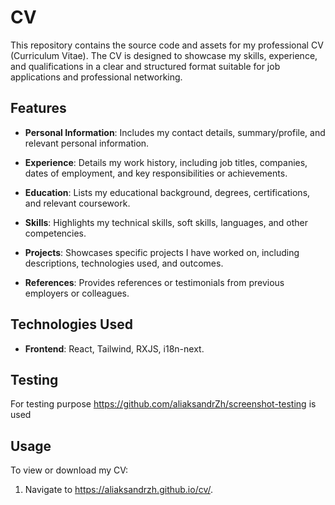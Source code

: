 # CV


This repository contains the source code and assets for my professional CV (Curriculum Vitae). The CV is designed to showcase my skills, experience, and qualifications in a clear and structured format suitable for job applications and professional networking.

## Features

- **Personal Information**: Includes my contact details, summary/profile, and relevant personal information.
  
- **Experience**: Details my work history, including job titles, companies, dates of employment, and key responsibilities or achievements.
  
- **Education**: Lists my educational background, degrees, certifications, and relevant coursework.
  
- **Skills**: Highlights my technical skills, soft skills, languages, and other competencies.
  
- **Projects**: Showcases specific projects I have worked on, including descriptions, technologies used, and outcomes.
  
- **References**: Provides references or testimonials from previous employers or colleagues.


## Technologies Used

- **Frontend**: React, Tailwind, RXJS, i18n-next.

## Testing

For testing purpose  https://github.com/aliaksandrZh/screenshot-testing is used
  

## Usage

To view or download my CV:

1. Navigate to https://aliaksandrzh.github.io/cv/.


